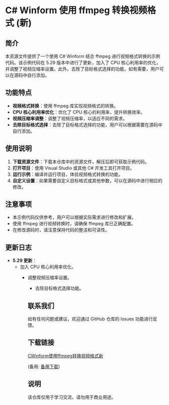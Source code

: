 # C# Winform 使用 ffmpeg 转换视频格式 (新)

## 简介

本资源文件提供了一个使用 C# Winform 结合 ffmpeg 进行视频格式转换的示例代码。该示例代码在 5.29 版本中进行了更新，加入了 CPU 核心利用率的优化，并调整了视频压缩率设置。此外，去除了目标格式选择的功能，如有需要，用户可以在源码中自行添加。

## 功能特点

- **视频格式转换**：使用 ffmpeg 库实现视频格式的转换。
- **CPU 核心利用率优化**：优化了 CPU 核心的利用率，提升转换效率。
- **视频压缩率调整**：调整了视频压缩率，以适应不同的需求。
- **去除目标格式选择**：去除了目标格式选择的功能，用户可以根据需要在源码中自行添加。

## 使用说明

1. **下载资源文件**：下载本仓库中的资源文件，解压后即可获取示例代码。
2. **打开项目**：使用 Visual Studio 或其他 C# 开发工具打开项目。
3. **运行示例**：编译并运行项目，体验视频格式转换的功能。
4. **自定义设置**：如果需要自定义目标格式或其他参数，可以在源码中进行相应的修改。

## 注意事项

- 本示例代码仅供参考，用户可以根据实际需求进行修改和扩展。
- 使用 ffmpeg 进行视频转换时，请确保 ffmpeg 库已正确配置。
- 在修改源码时，请注意保持代码的整洁和可读性。

## 更新日志

- **5.29 更新**：
  - 加入 CPU 核心利用率优化。
    - 调整视频压缩率设置。
      - 去除目标格式选择功能。

      ## 联系我们

      如有任何问题或建议，欢迎通过 GitHub 仓库的 Issues 功能进行反馈。

      ## 下载链接
      [CWinform使用ffmpeg转换视频格式新](https://pan.quark.cn/s/75c4edf9883f) 

      (备用: [备用下载](https://pan.baidu.com/s/1bsS8CUPoujNIfPNKj4chfg?pwd=1234))

      ## 说明

      该仓库仅用于学习交流，请勿用于商业用途。

